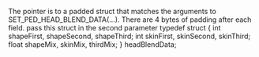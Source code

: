 The pointer is to a padded struct that matches the arguments to SET_PED_HEAD_BLEND_DATA(...). There are 4 bytes of padding after each field.
pass this struct in the second parameter 
typedef struct
{
        int shapeFirst, shapeSecond, shapeThird; 
        int skinFirst, skinSecond, skinThird; 
   float shapeMix, skinMix, thirdMix;
} headBlendData;